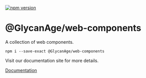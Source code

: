 [![npm version](https://badge.fury.io/js/@GlycanAge%2Fweb-components.svg)](https://badge.fury.io/js/@GlycanAge%2Fweb-components)

# @GlycanAge/web-components

A collection of web components.

```
npm i --save-exact @GlycanAge/web-components
```

Visit our documentation site for more details.

[Documentation](https://GlycanAge.github.io/web-components/)
